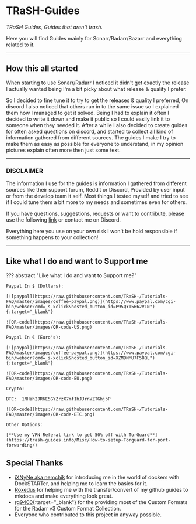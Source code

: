 # TRaSH-Guides

*TRaSH Guides, Guides that aren't trash.*

Here you will find Guides mainly for Sonarr/Radarr/Bazarr and everything related to it.

------

## How this all started

When starting to use Sonarr/Radarr I noticed it didn't get exactly the release I actually wanted being I'm a bit picky about what release & quality I prefer.

So I decided to fine tune it to try to get the releases & quality I preferred, On discord I also noticed that others run in to the same issue so I explained them how I managed to get it solved. Being I had to explain it often I decided to write it down and make it public so I could easily link it to someone when  they needed it.
After a while I also decided to create guides for often asked questions on discord, and started to collect all kind of information gathered from different sources.
The guides I make I try to make them as easy as possible for everyone to understand, in my opinion pictures explain often more then just some text.

------

### DISCLAIMER

The information I use for the guides is information I gathered from different sources like their support forum, Reddit or Discord, Provided by user input or from the develop team it self.
Most things I tested myself and tried to see if I could tune them a bit more to my needs and sometimes even for others.

If you have questions, suggestions, requests or want to contribute, please use the following [link](https://github.com/TRaSH-/Tutorials-FAQ/issues) or contact me on Discord.

Everything here you use on your own risk I won't be hold responsible if something happens to your collection!

------

## Like what I do and want to Support me

??? abstract "Like what I do and want to Support me?"

    Paypal In $ (Dollars):

    [![paypal](https://raw.githubusercontent.com/TRaSH-/Tutorials-FAQ/master/images/coffee-paypal.png)](https://www.paypal.com/cgi-bin/webscr?cmd=_s-xclick&hosted_button_id=P95QYT5662VLN"){:target="_blank"}

    ![QR-code](https://raw.githubusercontent.com/TRaSH-/Tutorials-FAQ/master/images/QR-code-US.png)

    Paypal In € (Euro's):

    [![paypal](https://raw.githubusercontent.com/TRaSH-/Tutorials-FAQ/master/images/coffee-paypal.png)](https://www.paypal.com/cgi-bin/webscr?cmd=_s-xclick&hosted_button_id=XZM9NMU7F58QL"){:target="_blank"}

    ![QR-code](https://raw.githubusercontent.com/TRaSH-/Tutorials-FAQ/master/images/QR-code-EU.png)

    Crypto:

    BTC:  1NHah2JR6E5GYZrzX7mf1hJJrnVZTGhjbP

    ![QR-code](https://raw.githubusercontent.com/TRaSH-/Tutorials-FAQ/master/images/QR-code-BTC.png)

    Other Options:

    [**Use my VPN Referal link to get 50% off with TorGuard**](https://trash-guides.info/Misc/How-to-setup-Torguard-for-port-forwarding/)

## Special Thanks

- [iXNyNe aka nemchik](https://github.com/nemchik) for introducing me in the world of dockers with DockSTARTer, and helping me to learn the basics for it.
- [Roxedus](https://github.com/Roxedus) for helping me with the transfer/convert of my github guides to mkdocs and make everything look great.
- [rg9400](https://github.com/rg9400){:target="_blank"} for the providing most of the Custom Formats for the Radarr v3 Custom Format Collection.
- Everyone who contributed to this project in anyway possible.
